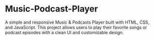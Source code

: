 # Music-Podcast-Player
A simple and responsive Music &amp; Podcasts Player built with HTML, CSS, and JavaScript. This project allows users to play their favorite songs or podcast episodes with a clean UI and customizable design.
